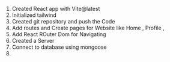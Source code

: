 1) Created React app with Vite@latest
2) Initialized tailwind
3) Created git repository and push the Code
4) Add routes and Create pages for Website like Home , Profile , 
5) Add React ROuter Dom for Navigating 
6) Created a Server 
7) Connect to database using mongoose
8)